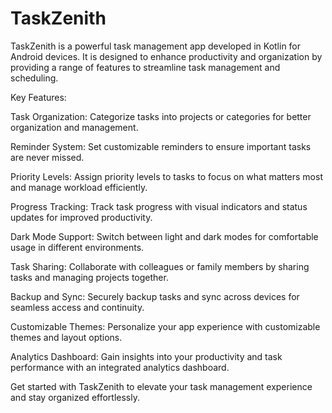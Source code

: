 # TaskZenith
TaskZenith is a powerful task management app developed in Kotlin for Android devices. It is designed to enhance productivity and organization by providing a range of features to streamline task management and scheduling.

Key Features:

Task Organization: Categorize tasks into projects or categories for better organization and management.

Reminder System: Set customizable reminders to ensure important tasks are never missed.

Priority Levels: Assign priority levels to tasks to focus on what matters most and manage workload efficiently.

Progress Tracking: Track task progress with visual indicators and status updates for improved productivity.

Dark Mode Support: Switch between light and dark modes for comfortable usage in different environments.

Task Sharing: Collaborate with colleagues or family members by sharing tasks and managing projects together.

Backup and Sync: Securely backup tasks and sync across devices for seamless access and continuity.

Customizable Themes: Personalize your app experience with customizable themes and layout options.

Analytics Dashboard: Gain insights into your productivity and task performance with an integrated analytics dashboard.

Get started with TaskZenith to elevate your task management experience and stay organized effortlessly.
